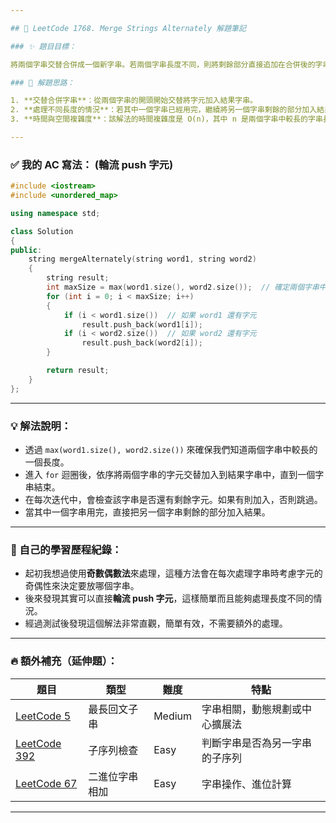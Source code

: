 ```yaml
---

## 🧠 LeetCode 1768. Merge Strings Alternately 解題筆記

### ✨ 題目目標：

將兩個字串交替合併成一個新字串。若兩個字串長度不同，則將剩餘部分直接追加在合併後的字串中。

### 📌 解題思路：

1. **交替合併字串**：從兩個字串的開頭開始交替將字元加入結果字串。
2. **處理不同長度的情況**：若其中一個字串已經用完，繼續將另一個字串剩餘的部分加入結果字串。
3. **時間與空間複雜度**：該解法的時間複雜度是 O(n)，其中 n 是兩個字串中較長的字串長度，空間複雜度是 O(n)。

---
```


### ✅ 我的 AC 寫法： (輪流 push 字元)

```cpp
#include <iostream>
#include <unordered_map>

using namespace std;

class Solution
{
public:
    string mergeAlternately(string word1, string word2)
    {
        string result;
        int maxSize = max(word1.size(), word2.size());  // 確定兩個字串中較長的一個
        for (int i = 0; i < maxSize; i++)
        {
            if (i < word1.size())  // 如果 word1 還有字元
                result.push_back(word1[i]);
            if (i < word2.size())  // 如果 word2 還有字元
                result.push_back(word2[i]);
        }

        return result;
    }
};
```

---

### 💡 解法說明：

- 透過 `max(word1.size(), word2.size())` 來確保我們知道兩個字串中較長的一個長度。
- 進入 `for` 迴圈後，依序將兩個字串的字元交替加入到結果字串中，直到一個字串結束。
- 在每次迭代中，會檢查該字串是否還有剩餘字元。如果有則加入，否則跳過。
- 當其中一個字串用完，直接把另一個字串剩餘的部分加入結果。

---

### 🌈 自己的學習歷程紀錄：

- 起初我想過使用**奇數偶數法**來處理，這種方法會在每次處理字串時考慮字元的奇偶性來決定要放哪個字串。
- 後來發現其實可以直接**輪流 push 字元**，這樣簡單而且能夠處理長度不同的情況。
- 經過測試後發現這個解法非常直觀，簡單有效，不需要額外的處理。

---

### 🔥 額外補充（延伸題）：

| 題目                                                                       | 類型           | 難度   | 特點                           |
| -------------------------------------------------------------------------- | -------------- | ------ | ------------------------------ |
| [LeetCode 5](https://leetcode.com/problems/longest-palindromic-substring/) | 最長回文子串   | Medium | 字串相關，動態規劃或中心擴展法 |
| [LeetCode 392](https://leetcode.com/problems/is-subsequence/)              | 子序列檢查     | Easy   | 判斷字串是否為另一字串的子序列 |
| [LeetCode 67](https://leetcode.com/problems/add-binary/)                   | 二進位字串相加 | Easy   | 字串操作、進位計算             |

---
